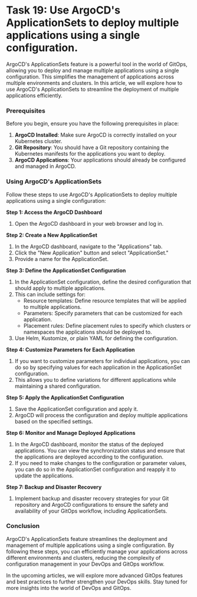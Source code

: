 # Task 19: Use ArgoCD's ApplicationSets to deploy multiple applications using a single configuration.

ArgoCD's ApplicationSets feature is a powerful tool in the world of GitOps, allowing you to deploy and manage multiple applications using a single configuration. This simplifies the management of applications across multiple environments and clusters. In this article, we will explore how to use ArgoCD's ApplicationSets to streamline the deployment of multiple applications efficiently.

### **Prerequisites**

Before you begin, ensure you have the following prerequisites in place:

1. **ArgoCD Installed**: Make sure ArgoCD is correctly installed on your Kubernetes cluster.
2. **Git Repository**: You should have a Git repository containing the Kubernetes manifests for the applications you want to deploy.
3. **ArgoCD Applications**: Your applications should already be configured and managed in ArgoCD.

### **Using ArgoCD's ApplicationSets**

Follow these steps to use ArgoCD's ApplicationSets to deploy multiple applications using a single configuration:

**Step 1: Access the ArgoCD Dashboard**

1. Open the ArgoCD dashboard in your web browser and log in.

**Step 2: Create a New ApplicationSet**

1. In the ArgoCD dashboard, navigate to the "Applications" tab.
2. Click the "New Application" button and select "ApplicationSet."
3. Provide a name for the ApplicationSet.

**Step 3: Define the ApplicationSet Configuration**

1. In the ApplicationSet configuration, define the desired configuration that should apply to multiple applications.
2. This can include settings for:
    - Resource templates: Define resource templates that will be applied to multiple applications.
    - Parameters: Specify parameters that can be customized for each application.
    - Placement rules: Define placement rules to specify which clusters or namespaces the applications should be deployed to.
3. Use Helm, Kustomize, or plain YAML for defining the configuration.

**Step 4: Customize Parameters for Each Application**

1. If you want to customize parameters for individual applications, you can do so by specifying values for each application in the ApplicationSet configuration.
2. This allows you to define variations for different applications while maintaining a shared configuration.

**Step 5: Apply the ApplicationSet Configuration**

1. Save the ApplicationSet configuration and apply it.
2. ArgoCD will process the configuration and deploy multiple applications based on the specified settings.

**Step 6: Monitor and Manage Deployed Applications**

1. In the ArgoCD dashboard, monitor the status of the deployed applications. You can view the synchronization status and ensure that the applications are deployed according to the configuration.
2. If you need to make changes to the configuration or parameter values, you can do so in the ApplicationSet configuration and reapply it to update the applications.

**Step 7: Backup and Disaster Recovery**

1. Implement backup and disaster recovery strategies for your Git repository and ArgoCD configurations to ensure the safety and availability of your GitOps workflow, including ApplicationSets.

### **Conclusion**

ArgoCD's ApplicationSets feature streamlines the deployment and management of multiple applications using a single configuration. By following these steps, you can efficiently manage your applications across different environments and clusters, reducing the complexity of configuration management in your DevOps and GitOps workflow.

In the upcoming articles, we will explore more advanced GitOps features and best practices to further strengthen your DevOps skills. Stay tuned for more insights into the world of DevOps and GitOps.